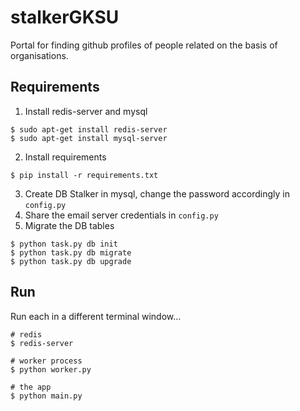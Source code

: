 # stalkerGKSU
Portal for finding github profiles of people related on the basis of organisations.

## Requirements
1. Install redis-server and mysql
```
$ sudo apt-get install redis-server
$ sudo apt-get install mysql-server
```
2. Install requirements
```
$ pip install -r requirements.txt
```
3. Create DB Stalker in mysql, change the password accordingly in `config.py`
4. Share the email server credentials in `config.py`
5. Migrate the DB tables
```
$ python task.py db init
$ python task.py db migrate
$ python task.py db upgrade
```

## Run

Run each in a different terminal window...

```
# redis
$ redis-server

# worker process
$ python worker.py

# the app
$ python main.py
```
